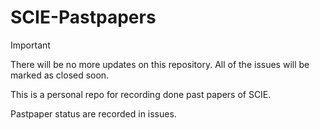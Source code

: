 # SCIE-Pastpapers 

> [!IMPORTANT]
> There will be no more updates on this repository. All of the issues will be marked as closed soon.

This is a personal repo for recording done past papers of SCIE.

Pastpaper status are recorded in issues.
